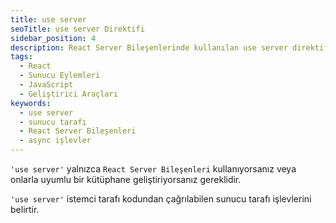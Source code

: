 ```yaml
---
title: use server
seoTitle: use server Direktifi
sidebar_position: 4
description: React Server Bileşenlerinde kullanılan use server direktifi hakkında bilgi verilmektedir. Bu içerik, sunucu tarafı işlevlerinin nasıl tanımlanacağı ve kullanılacağına dair ayrıntılar sunar.
tags: 
  - React
  - Sunucu Eylemleri
  - JavaScript
  - Geliştirici Araçları
keywords: 
  - use server
  - sunucu tarafı
  - React Server Bileşenleri
  - async işlevler
---
```

`'use server'` yalnızca `React Server Bileşenleri` kullanıyorsanız veya onlarla uyumlu bir kütüphane geliştiriyorsanız gereklidir.





`'use server'` istemci tarafı kodundan çağrılabilen sunucu tarafı işlevlerini belirtir.